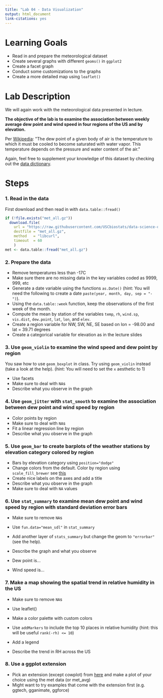 ```yaml
---
title: "Lab 04 - Data Visualization"
output: html_document
link-citations: yes
---
```







# Learning Goals

- Read in and prepare the meteorological dataset
- Create several graphs with different `geoms()` in `ggplot2`
- Create a facet graph
- Conduct some customizations to the graphs
- Create a more detailed map using `leaflet()`


# Lab Description

We will again work with the meteorological data presented in lecture.

**The objective of the lab is to examine the association between weekly average dew point and wind speed in four regions of the US and by elevation.**

Per [Wikipedia](https://en.wikipedia.org/wiki/Dew_point): "The dew point of a given body of air is the temperature to which it must be cooled to become saturated with water vapor. This temperature depends on the pressure and water content of the air." 

Again, feel free to supplement your knowledge of this dataset by checking out the [data dictionary](https://github.com/USCbiostats/data-science-data/blob/master/02_met/met-datadictionary.pdf).


# Steps

### 1. Read in the data

First download and then read in with `data.table::fread()`


```r
if (!file.exists("met_all.gz"))
  download.file(
    url = "https://raw.githubusercontent.com/USCbiostats/data-science-data/master/02_met/met_all.gz",
    destfile = "met_all.gz",
    method   = "libcurl",
    timeout  = 60
    )
met <- data.table::fread("met_all.gz")
```

### 2. Prepare the data

- Remove temperatures less than -17C
- Make sure there are no missing data in the key variables coded as 9999, 999, etc
- Generate a date variable using the functions `as.Date()` (hint: You will need the following to create a date `paste(year, month, day, sep = "-")`).
- Using the `data.table::week` function, keep the observations of the first week of the month.
- Compute the mean by station of the variables `temp`, `rh`, `wind.sp`, `vis.dist`, `dew.point`, `lat`,
`lon`, and `elev`.
- Create a region variable for NW, SW, NE, SE based on lon = -98.00 and lat = 39.71 degrees
- Create a categorical variable for elevation as in the lecture slides



### 3. Use `geom_violin` to examine the wind speed and dew point by region

You saw how to use `geom_boxplot` in class. Try using `geom_violin` instead (take a look at the help).
(hint: You will need to set the `x` aesthetic to 1)

- Use facets
- Make sure to deal with `NA`s
- Describe what you observe in the graph




### 4. Use `geom_jitter` with `stat_smooth` to examine the association between dew point and wind speed by region

- Color points by region
- Make sure to deal with `NA`s
- Fit a linear regression line by region
- Describe what you observe in the graph




### 5. Use `geom_bar` to create barplots of the weather stations by elevation category colored by region

- Bars by elevation category using `position="dodge"`
- Change colors from the default. Color by region using `scale_fill_brewer` see [this](http://rstudio-pubs-static.s3.amazonaws.com/5312_98fc1aba2d5740dd849a5ab797cc2c8d.html)
- Create nice labels on the axes and add a title
- Describe what you observe in the graph
- Make sure to deal with `NA` values



### 6. Use `stat_summary` to examine mean dew point and wind speed by region with standard deviation error bars

- Make sure to remove `NA`s
- Use `fun.data="mean_sdl"` in `stat_summary`
- Add another layer of `stats_summary` but change the geom to `"errorbar"` (see the help).
- Describe the graph and what you observe



- Dew point is...
- Wind speed is...

### 7. Make a map showing the spatial trend in relative humidity in the US

- Make sure to remove `NA`s
- Use leaflet()
- Make a color palette with custom colors
- Use `addMarkers` to include the top 10 places in relative humidity (hint: this will be useful `rank(-rh) <= 10`)
- Add a legend



- Describe the trend in RH across the US

### 8. Use a ggplot extension

- Pick an extension (except cowplot) from [here](https://exts.ggplot2.tidyverse.org/gallery/) and make a plot of your choice using the met data (or met_avg)
- Might want to try examples that come with the extension first (e.g. ggtech, gganimate, ggforce)

